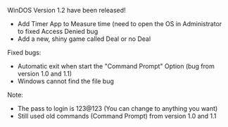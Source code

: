 WinDOS Version 1.2 have been released!
- Add Timer App to Measure time (need to open the OS in Administrator to fixed Access Denied bug
- Add a new, shiny game called Deal or no Deal

Fixed bugs:
- Automatic exit when start the "Command Prompt" Option (bug from version 1.0 and 1.1)
- Windows cannot find the file bug

Note:
- The pass to login is 123@123 (You can change to anything you want)
- Still used old commands (Command Prompt) from version 1.0 and 1.1



